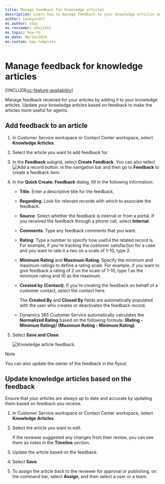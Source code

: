 ```yaml
---
title: Manage feedback for knowledge articles 
description: Learn how to manage feedback to your knowledge articles and update your knowledge articles based on the feedback.
author: Soumyasd27
ms.author: sdas
ms.reviewer: shujoshi
ms.topic: how-to
ms.date: 06/14/2024
ms.custom: bap-template
---
```


# Manage feedback for knowledge articles

[!INCLUDE[cc-feature-availability](../../includes/cc-feature-availability.md)]


Manage feedback received for your articles by adding it to your knowledge articles. Update your knowledge articles based on feedback to make the articles more useful for agents.

## Add feedback to an article

1. In Customer Service workspace or Contact Center workspace, select **Knowledge Articles**.

1. Select the article you want to add feedback for.

1. In the **Feedback** subgrid, select **Create Feedback**. You can also select ![Add a record button.](../media/add-recordbutton.gif "Add a record button") in the navigation bar and then go to **Feedback** to create a feedback item.  
  
1. In the **Quick Create: Feedback** dialog, fill in the following information:  
  
   - **Title**: Enter a descriptive title for the feedback.  
   
   - **Regarding**: Look for relevant records with which to associate the feedback.
  
   - **Source**: Select whether the feedback is internal or from a portal. If you received the feedback through a phone call, select **Internal**.  
  
   - **Comments**: Type any feedback comments that you want.  
  
   - **Rating**: Type a number to specify how useful the related record is. For example, if you're tracking the customer satisfaction for a case and you want to rate it a two on a scale of 1–10, type 2.  
  
   - **Minimum Rating** and **Maximum Rating**: Specify the minimum and maximum ratings to define a rating scale. For example, if you want to give feedback a rating of 2 on the scale of 1–10, type 1 as the minimum rating and 10 as the maximum.  
  
   - **Created by (Contact)**: If you're creating the feedback on behalf of a customer contact, select the contact here.  
  
        The **Created By** and **Closed By** fields are automatically populated with the user who creates or deactivates the feedback record.  
  
   - Dynamics 365 Customer Service automatically calculates the **Normalized Rating** based on the following formula: **(Rating - Minimum Rating)/ (Maximum Rating - Minimum Rating)**.  
  
1. Select **Save and Close**.

   ![Knowledge article feedback.](../media/ka-feedback.png "Knowledge article feedback.")

> [!NOTE]
> You can also update the owner of the feedback in the flyout.

## Update knowledge articles based on the feedback  

Ensure that your articles are always up to date and accurate by updating them based on feedback you receive.  
  
1. In Customer Service workspace or Contact Center workspace, select **Knowledge Articles**.

1. Select the article you want to edit.  
  
    If the reviewer suggested any changes from their review, you can see them as notes in the **Timeline** section.  
  
1. Update the article based on the feedback.  
  
1. Select **Save**.  
  
1. To assign the article back to the reviewer for approval or publishing, on the command bar, select **Assign**, and then select a user or a team.
